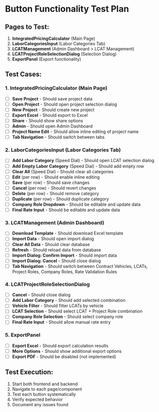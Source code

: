 # Button Functionality Test Plan

## Pages to Test:
1. **IntegratedPricingCalculator** (Main Page)
2. **LaborCategoriesInput** (Labor Categories Tab)
3. **LCATManagement** (Admin Dashboard > LCAT Management)
4. **LCATProjectRoleSelectionDialog** (Selection Dialog)
5. **ExportPanel** (Export functionality)

## Test Cases:

### 1. IntegratedPricingCalculator (Main Page)
- [ ] **Save Project** - Should save project data
- [ ] **Open Project** - Should open project selection dialog
- [ ] **New Project** - Should create new project
- [ ] **Export Excel** - Should export to Excel
- [ ] **Share** - Should show share options
- [ ] **Admin** - Should open Admin Dashboard
- [ ] **Project Name Edit** - Should allow inline editing of project name
- [ ] **Tab Navigation** - Should switch between tabs

### 2. LaborCategoriesInput (Labor Categories Tab)
- [ ] **Add Labor Category** (Speed Dial) - Should open LCAT selection dialog
- [ ] **Add Empty Labor Category** (Speed Dial) - Should add empty row
- [ ] **Clear All** (Speed Dial) - Should clear all categories
- [ ] **Edit** (per row) - Should enable inline editing
- [ ] **Save** (per row) - Should save changes
- [ ] **Cancel** (per row) - Should revert changes
- [ ] **Delete** (per row) - Should remove category
- [ ] **Duplicate** (per row) - Should duplicate category
- [ ] **Company Role Dropdown** - Should be editable and update data
- [ ] **Final Rate Input** - Should be editable and update data

### 3. LCATManagement (Admin Dashboard)
- [ ] **Download Template** - Should download Excel template
- [ ] **Import Data** - Should open import dialog
- [ ] **Clear All Data** - Should clear database
- [ ] **Refresh** - Should reload data from database
- [ ] **Import Dialog: Confirm Import** - Should import data
- [ ] **Import Dialog: Cancel** - Should close dialog
- [ ] **Tab Navigation** - Should switch between Contract Vehicles, LCATs, Project Roles, Company Roles, Rate Validation Rules

### 4. LCATProjectRoleSelectionDialog
- [ ] **Cancel** - Should close dialog
- [ ] **Add Labor Category** - Should add selected combination
- [ ] **Vehicle Filter** - Should filter LCATs by vehicle
- [ ] **LCAT Selection** - Should select LCAT + Project Role combination
- [ ] **Company Role Selection** - Should select company role
- [ ] **Final Rate Input** - Should allow manual rate entry

### 5. ExportPanel
- [ ] **Export Excel** - Should export calculation results
- [ ] **More Options** - Should show additional export options
- [ ] **Export PDF** - Should be disabled (not implemented)

## Test Execution:
1. Start both frontend and backend
2. Navigate to each page/component
3. Test each button systematically
4. Verify expected behavior
5. Document any issues found

